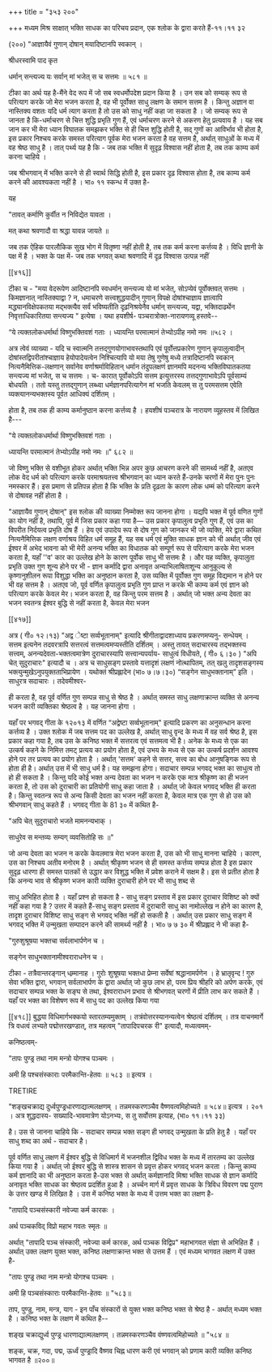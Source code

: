 +++
title = "३५३ २००"

+++
मध्यम मिश्र साक्षात् भक्ति साधक का परिचय प्रदान, एक श्लोक के द्वारा करते हैं-११।११ ३२ 

(२००) "आज्ञायैवं गुणान् दोषान् मयादिष्टानपि स्वकान् । 

श्रीधरस्वामि पाद कृत 

धर्मान् सन्त्यज्य यः सर्वान् मां भजेत् स च सत्तमः ॥ ५८१ ॥ 

टीका का अर्थ यह है-मैंने वेद रूप में जो सब स्वधर्मोपदेश प्रदान किया है । उन सब को सम्यक् रूप से परित्याग करके जो मेरा भजन करता है, वह भी पूर्वोक्त साधु लक्षण के समान सत्तम है । किन्तु अज्ञान वा नास्तिक्य वशतः यदि धर्म त्याग करता है तो उस को साधु नहीं कहा जा सकता है । जो सम्यक् रूप से जानता है कि-धर्माचरण से चित्त शुद्धि प्रभृति गुण हैं, एवं धर्माचरण करने से अकरण हेतु प्रत्यवाय है । यह सब जान कर भी मेरा ध्यान विघातक समझकर भक्ति से ही चित्त शुद्धि होती है, सद् गुणों का आविर्भाव भी होता है, इस प्रकार निश्चय करके समस्त परित्याग पूर्वक मेरा भजन करता है वह सत्तम है, अर्थात् साधुओं के मध्य में वह श्रेष्ठ साधु है । तात् पर्थ्य यह है कि - जब तक भक्ति में सुदृढ़ विश्वास नहीं होता है, तब तक काम्य कर्म करना चाहिये । 

जब श्रीभगवान् में भक्ति करने से ही स्वार्थ सिद्धि होती है, इस प्रकार दृढ़ विश्वास होता है, तब काम्य कर्म करने की आवश्यकता नहीं है । भा० ११ स्कन्ध में उक्त है- 

यह 

"तावत् कर्माणि कुर्वीत न निविद्येत यावता । 

मत् कथा श्रवणादौ वा श्रद्धा यावन्न जायते ॥ 

जब तक ऐहिक पारलौकिक सुख भोग में वितृष्णा नहीं होती है, तब तक कर्म करना कर्त्तव्य है । विधि ज्ञानी के पक्ष में है । भक्त के पक्ष में- जब तक भगवत् कथा श्रवणादि में दृढ़ विश्वास उत्पन्न नहीं 

[[४१६]] 

टीका च - "मया वेदरूपेण आदिष्टानपि स्वधर्मान् सन्त्यज्य यो मां भजेत्, सोऽप्येवं पूर्वोक्तवत् सत्तमः । किमज्ञानात् नास्तिक्याद्वा ? न, धमाचरणे सत्त्वशुद्धयादीन् गुणान् विपक्षे दोषांश्चाज्ञाय ज्ञात्वापि मद्ध्यानविक्षेपकतया मद्भक्त्यैव सर्वं भविष्यतीति दृढ़निश्रयेनैव धर्मान् सन्त्यज्य, यद्वा, भक्तिदाढर्थेन निवृत्ताधिकारितया सन्त्यज्य " इत्येषा । यथा हयशीर्ष- पञ्चरात्रोक्त-नारायणव्यू हस्तवे-- 

“ये त्यक्तलोकधर्मार्था विष्णुभक्तिवशं गताः । ध्यायन्ति परमात्मानं तेभ्योऽपीह नमो नमः ॥५८२ । 

अत्र त्वेवं व्याख्या - यदि च स्वात्मनि तत्तद्गुणयोगाभावस्तथापि एवं पूर्वोत्तप्रकारेण गुणान् कृपालुत्वादीन् दोषांस्तद्विपरीतांश्चाज्ञाय हेयोपादेयत्वेन निश्चित्यापि यो मया तेषु गुणेषु मध्ये तत्रादिष्टानपि स्वकान् नित्यनैमित्तिक-लक्षणान् सर्वानेव वर्णाश्रर्माविहितान् धर्मान तंदुपलक्षणं ज्ञानमपि मदनन्य भक्तिविघातकतया सन्त्यज्य मां भजेत्, स च सत्तमः । च- कारात् पूर्वोकोऽपि सत्तम इत्युत्तरस्य तत्तद्गुणाभावेऽपि पूर्वसाम्यं बोधयति । ततो यस्तु तत्तद्गुणान् लब्ध्वा धर्मज्ञानपरित्यागेन मां भजति केवलम् स तु परमसत्तम एवेति व्यक्त्यानन्यभक्तस्य पूर्वत आधिक्यं दर्शितम् । 

होता है, तब तक ही काम्य कर्मानुष्ठान करना कर्त्तव्य है । हयशीषं पञ्चरात्र के नारायण व्यूहस्तव में लिखित है--- 

"ये त्यक्तलोकधर्मार्था विष्णुभक्तिवशं गताः । 

ध्यायन्ति परमात्मानं तेभ्योऽपीह नमो नमः ॥" ६८२ ॥ 

जो विष्णु भक्ति से वशीभूत होकर अर्थात् भक्ति भिन्न अपर कुछ आचरण करने की सामर्थ्य नहीं है, अतएव लोक वेद धर्म को परित्याग करके परमाश्रयतत्त्व श्रीभगवान् का ध्यान करते हैं-उनके चरणों में मेरा पुनः पुनः नमस्कार हैं। इस प्रमाण से प्रतिपन्न होता है कि भक्ति के प्रति दृढ़ता के कारण लोक धम्मं को परित्याग करने से दोषावह नहीं होता है । 

"आज्ञायैव गुणान् दोषान्" इस श्लोक की व्याख्या निम्मोक्त रूप जानना होगा । यद्यपि भक्त में पूर्व वणित गुणों का योग नहीं है, तथापि, पूर्व में जिस प्रकार कहा गया है— उस प्रकार कृपालुत्व प्रभृति गुण हैं, एवं उस का विपरीत निर्दयत्व प्रभृति दोष हैं । हेय एवं उपादेय रूप से दोष गुण को जानकर भी जो व्यक्ति, मेरे द्वारा कथित नित्यनैमित्तिक लक्षण वर्णाश्रय विहित धर्म समूह हैं, यह सब धर्म एवं मुक्ति साधक ज्ञान को भी अर्थात् जीव एवं ईश्वर में अभेद भावना को भी मेरी अनन्य भक्ति का विधातक को सम्पूर्ण रूप से परित्याग करके मेरा भजन करता है, यहाँ ''व' कार का उल्लेख होने के कारण पूर्वोक साधु भी सत्तमः है । और यह व्यक्ति, कृपालुता प्रभृति उक्त गुण शून्य होने पर भी - ज्ञान कर्मादि द्वारा अनावृत अन्याभिलाषिताशून्य आनुकूल्य से कृष्णानुशीलन रूपा विशुद्धा भक्ति का अनुष्ठान करता है, उस व्यक्ति में पूर्वोक्त गुण समूह विद्यमान न होने पर भी वह सत्तम है । अतएव जो, पूर्व वर्णित कृपालुत्व प्रभृति गुण प्राप्त न करके भी काम्य कर्म एवं ज्ञान को परित्याग करके केवल मेर। भजन करता है, वह किन्तु परम सत्तम है । अर्थात् जो भक्त अन्य देवता का भजन स्वतन्त्र ईश्वर बुद्धि से नहीं करता है, केवल मेरा भजन 



[[४१७]]

अत्र ( गी० १२।१३) "अद्व ेष्टा सर्व्वभूतानाम्" इत्यादि श्रीगीताद्वादशाध्याय प्रकरणमप्यनु- सन्धेयम् । सत्तम इत्यनेन तदवरत्रापि सत्तरत्वं सत्तमत्वमप्यस्तीति दर्शितम् । अस्तु तावत् सदाचारस्य तद्भक्तस्य सत्त्वम्, अनन्यदेवता-भक्तत्वमात्रेण दुराचारस्यापि सत्त्वान्यपर्याय- साधुत्वं विधीयते, ( गी० ६।३० ) "अपि चेत् सुदुराचारः" इत्यादौ च । अत्र च साधुसङ्ग प्रस्तावे यत्तादृशं लक्षणं नोत्थापितम्, तत् खलु तादृशसङ्गस्य भक्त्युन्मुखेऽनुपयुक्तताभिप्रायेण । यथोक्तं श्रीप्रह्लादेन (भा० ७।७।३०) “सङ्गेन साधुभक्तानाम्” इति । साधुरत्र सदाचारः । तदेवमीश्वर- 

ही करता है, वह पूर्व वर्णित गुण सम्पन्न साधु से श्रेष्ठ है । अर्थात् समस्त साधु लक्षणाक्रान्त व्यक्ति से अनन्य भजन कारी व्यक्तिका श्रेष्ठत्व है । यह जानना होगा । 

यहाँ पर भगवद् गीता के १२०१३ में वर्णित “अद्वेष्टा सर्व्वभूतानाम्" इत्यादि प्रकरण का अनुसन्धान करना कर्त्तव्य है । उक्त श्लोक में जब सत्तम पद का उल्लेख है, अर्थात् साधु वृन्द के मध्य में वह सर्व श्रेष्ठ है, इस प्रकार कहा गया है, तब उस के कनिष्ठ भक्त में सत्तरत्व एवं सत्तमत्व भी है। अनेक के मध्य से एक का उत्कर्ष कहने के निमित्त तमट् प्रत्यय का प्रयोग होता है, एवं उभय के मध्य से एक का उत्कर्ष प्रदर्शन आवश्य होने पर तर प्रत्यय का प्रयोग होता है । अर्थात् 'सत्तम' कहने से सत्तर, सत्त्व का बोध आनुषङ्गिक रूप से होता ही है। अर्थात् उस में भी साधु धर्म है। यह समझना होगा। सदाचार सम्पन्न भगवद् भक्त का साधुत्व तो हो ही सकता है । किन्तु यदि कोई भक्त अन्य देवता का भजन न करके एक मात्र श्रीकृष्ण का ही भजन करता है, तो उस को दुराचारी का प्रतियोगी साधु कहा जाता है । अर्थात् जो केवल भगवद् भक्ति ही करता है। किन्तु स्वतन्त्र रूप से अन्य किसी देवता का भजन नहीं करता है, केवल मात्र एक गुण से हो उस को श्रीभगवान् साधु कहते हैं । भगवद् गीता के 81 ३० में कथित है- 

"अपि चेत् सुदुराचारो भजते मामनन्यभाक् । 

साधुरेव स मन्तव्यः सम्यग् व्यवसितोहि सः ॥" 

जो अन्य देवता का भजन न करके केवलमात्र मेरा भजन करता है, उस को भी साधु मानना चाहिये । कारण, उस का निश्चय अतीव मनोरम है । अर्थात् श्रीकृष्ण भजन से ही समस्त कर्त्तव्य सम्पन्न होता है इस प्रकार सुदृढ़ धारणा ही समस्त पातकों से उद्धार कर विशुद्ध भक्ति में प्रवेश कराने में सक्षम है। इस से प्रतीत होता है कि अनन्य भाव से श्रीकृष्ण भजन कारी व्यक्ति दुराचारी होने पर भी साधु शब्द से 

साधु अभिहित होता है । यहाँ प्रश्न हो सकता है - साधु सङ्ग प्रस्ताव में इस प्रकार दुराचार विशिष्ट को क्यों नहीं कहा गया है ? उत्तर में कहते हैं-साधु सङ्ग प्रस्ताव में दुराचारी साधु का नामोल्लेख न होने का कारण है, तादृश दुराचार विशिष्ट साधु सङ्ग से भगवद् भक्ति नहीं हो सकती है । अर्थात् उस प्रकार साधु सङ्ग में भगवद् भक्ति में उन्मुखता सम्पादन करने की सामर्थ्य नहीं है । भा० ७ ७ ३० में श्रीप्रह्लाद ने भी कहा है- 

"गुरुशुश्रूषया भक्तचा सर्वलाभार्पणेन च । 

सङ्गेन साधुभक्तानामीश्वराराधनेन च । 

टीका - तत्रैवान्तरङ्गान् धम्र्मानाह । गुरोः शुश्रूषया भक्तधा प्रेम्ना सर्वेषां श्रद्धानामर्पणेन । हे भ्रातृवृन्द ! गुरु सेवा भक्ति द्वारा, भगवान् सर्वलाभार्पण के द्वारा अर्थात् जो कुछ लाभ हो, परम प्रिय श्रीहरि को अर्पण करके, एवं सदाचार सम्पन्न भक्त के सङ्घ से तथा, ईश्वराराधन प्रभाव से श्रीभगवत् चरणों में प्रीति लाभ कर सकते हैं । यहाँ पर भक्त का विशेषण रूप में साधु पद का उल्लेख किया गया 



[[४१८]] बुद्धया विधिमार्गभक्कयो स्तारतम्यमुक्तम् । तत्रंवोत्तरस्यानन्यत्वेन श्रेष्ठत्वं दर्शितम् । तत्र वाचनमार्गे त्रि वधत्वं लभ्यते पद्मोत्तरखण्डात्, तत्र महत्वम् "तापादिपचरक री" इत्यादौ, मध्यत्वमम्- 

कनिष्ठत्वम्- 

"तापः पुण्ड्र तथा नाम मन्त्रो योगश्च पञ्चमः । 

अमी हि पश्चसंस्काराः परमैकान्ति-हेतवः ॥ ५८३ ॥ इत्यत्र । 

TRETIRE 

"शङ्खचक्राद्य दुर्ध्वपुण्ड्रधारणाद्यात्मलक्षणम् । तन्नमस्करणञ्चैव वैष्णवत्वमिहोच्यते ॥ ५८४॥ इत्यत्र । २०१ । अत्र शुद्धदास्य- सख्यादि-भावमात्रेण योऽनभ्यः, स तु सर्वोत्तम इत्याह, (भा० ११।११ ३३) 

है। उस से जानना चाहिये कि - सदाचार सम्पन्न भक्त सङ्ग ही भगवद् उन्मुखता के प्रति हेतु है । यहाँ पर साधु शब्द का अर्थ - सदाचार है। 

पूर्व वर्णित साधु लक्षण में ईश्वर बुद्धि से विधिमार्ग में भजनशील द्विविध भक्त के मध्य में तारतम्य का उल्लेख किया गया है । अर्थात् जो ईश्वर बुद्धि से शास्त्र शासन से प्रवृत्त होकर भगवद् भजन करता । किन्तु काम्य कर्म ज्ञानादि का भी अनुष्ठान करता है-उस भक्त से अर्थात् कर्मज्ञानादि मिश्रा भक्ति साधक से ज्ञान कर्मादि अनावृत भक्ति साधक का श्रेष्ठत्व प्रदर्शित हुआ है । अर्च्चन मार्ग में प्रवृत्त साधक के त्रिविध विवरण पद्म पुराण के उत्तर खण्ड में लिखित है । उस में कनिष्ठ भक्त के मध्य में उत्तम भक्त का लक्षण है- 

"तापादि पञ्चसंस्कारी नवेज्या कर्म कारकः । 

अर्थ पञ्चकविद् विप्रो महाभ गवतः स्मृतः ॥ 

अर्थात् "तापादि पञ्च संस्कारी, नवेज्या कर्म कारक, अर्थ पञ्चक विद्विप्र" महाभागवत संज्ञा से अभिहित हैं । अर्थात् उक्त लक्षण युक्त भक्त, कनिष्ठ लक्षणाक्रान्त भक्त से उत्तम हैं । एवं मध्यम भागवत लक्षण में उक्त है- 

"तापः पुण्ड्र तथा नाम मन्त्रो योगश्च पञ्चमः । 

अमी हि पञ्चसंस्काराः परमैकान्ति-हेतवः ॥ "५८३॥ 

ताप, पुण्डु, नाम, मन्त्र, याग - इन पाँच संस्कारों से युक्त भक्त कनिष्ठ भक्त से श्रेष्ठ है - अर्थात् मध्यम भक्त है । कनिष्ठ भक्त के लक्षण में कथित है-- 

शङ्ख चक्राद्युर्ध्व पुण्ड्र धारणाद्यात्मलक्षणम् । तन्नमस्करणञ्चैव वंष्णवत्वमिहोच्यते ॥ "५८४ ॥ 

शङ्क, चक्र, गदा, पद्म, ऊर्ध्वं पुण्ड्रादि वैष्णव चिह्न धारण करी एवं भगवान् को प्रणाम कारी व्यक्ति कनिष्ठ भागवत है ॥२००॥ 
